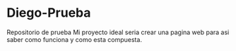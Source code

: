 # Diego-Prueba
Repositorio de prueba
Mi proyecto ideal seria crear una pagina web para asi saber como  funciona y como esta compuesta.
